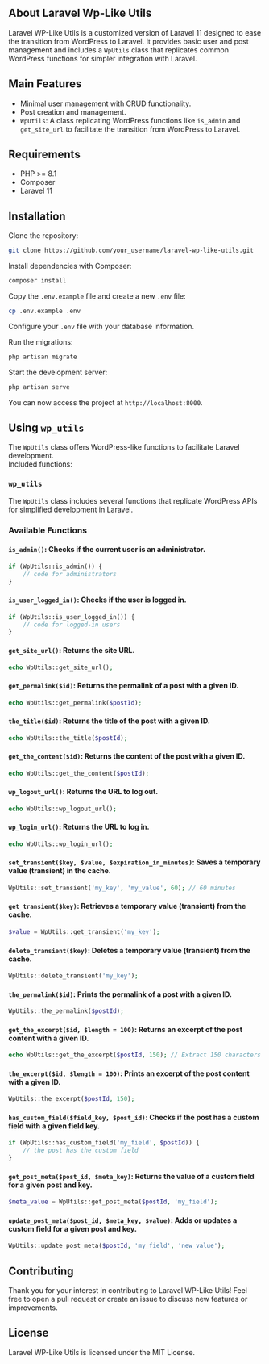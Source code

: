 ## About Laravel Wp-Like Utils
Laravel WP-Like Utils is a customized version of Laravel 11 designed to ease the transition from WordPress to Laravel. It provides basic user and post management and includes a `WpUtils` class that replicates common WordPress functions for simpler integration with Laravel.

## Main Features

- Minimal user management with CRUD functionality.
- Post creation and management.
- `WpUtils`: A class replicating WordPress functions like `is_admin` and `get_site_url` to facilitate the transition from WordPress to Laravel.

## Requirements

- PHP >= 8.1
- Composer
- Laravel 11

## Installation

Clone the repository:
```bash
git clone https://github.com/your_username/laravel-wp-like-utils.git
```

Install dependencies with Composer:
```bash
composer install
```

Copy the `.env.example` file and create a new `.env` file:
```bash
cp .env.example .env
```

Configure your `.env` file with your database information.

Run the migrations:
```bash
php artisan migrate
```

Start the development server:
```bash
php artisan serve
```

You can now access the project at `http://localhost:8000`.

## Using `wp_utils`

The `WpUtils` class offers WordPress-like functions to facilitate Laravel development.  
Included functions:

### `wp_utils`

The `WpUtils` class includes several functions that replicate WordPress APIs for simplified development in Laravel.

### Available Functions

#### `is_admin()`: Checks if the current user is an administrator.
```php
if (WpUtils::is_admin()) {
    // code for administrators
}
```

#### `is_user_logged_in()`: Checks if the user is logged in.
```php
if (WpUtils::is_user_logged_in()) {
    // code for logged-in users
}
```

#### `get_site_url()`: Returns the site URL.
```php
echo WpUtils::get_site_url();
```

#### `get_permalink($id)`: Returns the permalink of a post with a given ID.
```php
echo WpUtils::get_permalink($postId);
```

#### `the_title($id)`: Returns the title of the post with a given ID.
```php
echo WpUtils::the_title($postId);
```

#### `get_the_content($id)`: Returns the content of the post with a given ID.
```php
echo WpUtils::get_the_content($postId);
```

#### `wp_logout_url()`: Returns the URL to log out.
```php
echo WpUtils::wp_logout_url();
```

#### `wp_login_url()`: Returns the URL to log in.
```php
echo WpUtils::wp_login_url();
```

#### `set_transient($key, $value, $expiration_in_minutes)`: Saves a temporary value (transient) in the cache.
```php
WpUtils::set_transient('my_key', 'my_value', 60); // 60 minutes
```

#### `get_transient($key)`: Retrieves a temporary value (transient) from the cache.
```php
$value = WpUtils::get_transient('my_key');
```

#### `delete_transient($key)`: Deletes a temporary value (transient) from the cache.
```php
WpUtils::delete_transient('my_key');
```

#### `the_permalink($id)`: Prints the permalink of a post with a given ID.
```php
WpUtils::the_permalink($postId);
```

#### `get_the_excerpt($id, $length = 100)`: Returns an excerpt of the post content with a given ID.
```php
echo WpUtils::get_the_excerpt($postId, 150); // Extract 150 characters
```

#### `the_excerpt($id, $length = 100)`: Prints an excerpt of the post content with a given ID.
```php
WpUtils::the_excerpt($postId, 150);
```

#### `has_custom_field($field_key, $post_id)`: Checks if the post has a custom field with a given field key.
```php
if (WpUtils::has_custom_field('my_field', $postId)) {
    // the post has the custom field
}
```

#### `get_post_meta($post_id, $meta_key)`: Returns the value of a custom field for a given post and key.
```php
$meta_value = WpUtils::get_post_meta($postId, 'my_field');
```

#### `update_post_meta($post_id, $meta_key, $value)`: Adds or updates a custom field for a given post and key.
```php
WpUtils::update_post_meta($postId, 'my_field', 'new_value');
```

## Contributing

Thank you for your interest in contributing to Laravel WP-Like Utils! Feel free to open a pull request or create an issue to discuss new features or improvements.

## License

Laravel WP-Like Utils is licensed under the MIT License.
